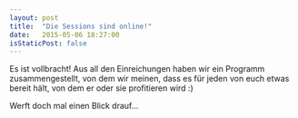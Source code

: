 ```yaml
---
layout: post
title:  "Die Sessions sind online!"
date:   2015-05-06 18:27:00
isStaticPost: false
---
```


Es ist vollbracht! Aus all den Einreichungen haben wir ein Programm zusammengestellt, von dem wir meinen, dass es für jeden von euch etwas bereit hält, von dem er oder sie profitieren wird :)

Werft doch mal einen Blick drauf...